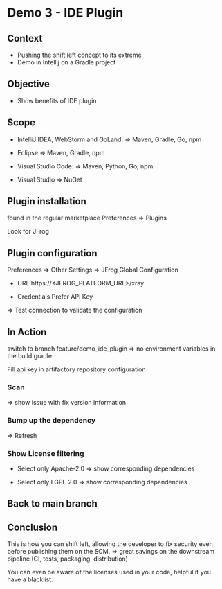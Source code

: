 # Demo 3 - IDE Plugin

## Context

- Pushing the shift left concept to its extreme
- Demo in Intellij on a Gradle project

## Objective

- Show benefits of IDE plugin

## Scope

- IntelliJ IDEA, WebStorm and GoLand:
=> Maven, Gradle, Go, npm
  
- Eclipse
=> Maven, Gradle, npm

- Visual Studio Code:
=> Maven, Python, Go, npm
  
- Visual Studio 
=> NuGet

## Plugin installation

found in the regular marketplace 
Preferences => Plugins

Look for JFrog

## Plugin configuration

Preferences => Other Settings => JFrog Global Configuration

- URL
https://<JFROG_PLATFORM_URL>/xray

- Credentials
Prefer API Key
  
=> Test connection to validate the configuration

## In Action

switch to branch feature/demo_ide_plugin
=> no environment variables in the build.gradle

Fill api key in artifactory repository configuration

### Scan

=> show issue with fix version information

### Bump up the dependency

=> Refresh

### Show License filtering

- Select only Apache-2.0
=> show corresponding dependencies
  
- Select only LGPL-2.0
  => show corresponding dependencies

## Back to main branch

## Conclusion

This is how you can shift left, allowing the developer to fix security even before publishing them on the SCM.
=> great savings on the downstream pipeline (CI, tests, packaging, distribution)

You can even be aware of the licenses used in your code, helpful if you have a blacklist.
